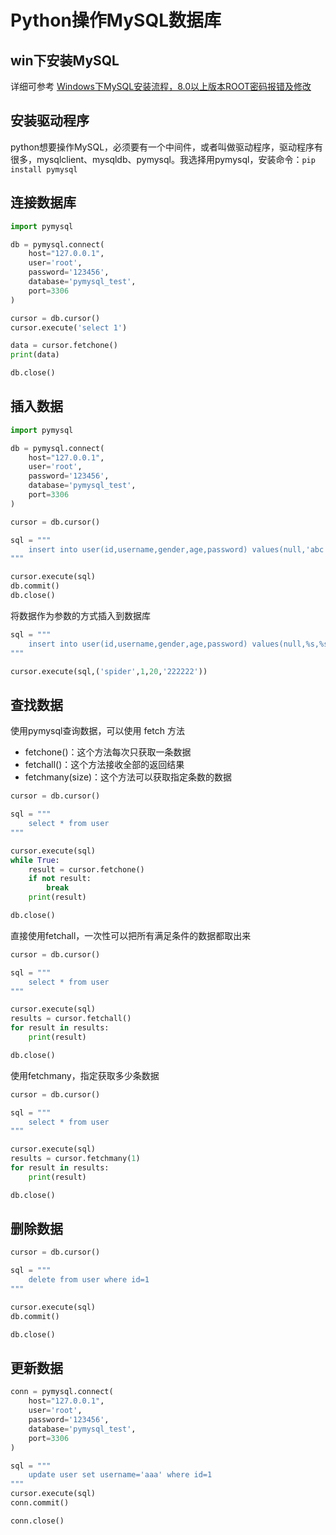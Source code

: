 # Python操作MySQL数据库

## win下安装MySQL

详细可参考 [Windows下MySQL安装流程，8.0以上版本ROOT密码报错及修改](../../stack/storage/mysql/mysql-install.md)

## 安装驱动程序

python想要操作MySQL，必须要有一个中间件，或者叫做驱动程序，驱动程序有很多，mysqlclient、mysqldb、pymysql。我选择用pymysql，安装命令：`pip install pymysql`

## 连接数据库

```python
import pymysql

db = pymysql.connect(
    host="127.0.0.1",
    user='root',
    password='123456',
    database='pymysql_test',
    port=3306
)

cursor = db.cursor()
cursor.execute('select 1')

data = cursor.fetchone()
print(data)

db.close()
```

## 插入数据

```python
import pymysql

db = pymysql.connect(
    host="127.0.0.1",
    user='root',
    password='123456',
    database='pymysql_test',
    port=3306
)

cursor = db.cursor()

sql = """
    insert into user(id,username,gender,age,password) values(null,'abc',1,18,'111111');
"""

cursor.execute(sql)
db.commit()
db.close()
```

将数据作为参数的方式插入到数据库

```python
sql = """
    insert into user(id,username,gender,age,password) values(null,%s,%s,%s,%s);
"""

cursor.execute(sql,('spider',1,20,'222222'))
```

## 查找数据

使用pymysql查询数据，可以使用 fetch 方法

* fetchone\(\)：这个方法每次只获取一条数据
* fetchall\(\)：这个方法接收全部的返回结果
* fetchmany\(size\)：这个方法可以获取指定条数的数据

```python
cursor = db.cursor()

sql = """
    select * from user
"""

cursor.execute(sql)
while True:
    result = cursor.fetchone()
    if not result:
        break
    print(result)

db.close()
```

直接使用fetchall，一次性可以把所有满足条件的数据都取出来

```python
cursor = db.cursor()

sql = """
    select * from user
"""

cursor.execute(sql)
results = cursor.fetchall()
for result in results:
    print(result)

db.close()
```

使用fetchmany，指定获取多少条数据

```python
cursor = db.cursor()

sql = """
    select * from user
"""

cursor.execute(sql)
results = cursor.fetchmany(1)
for result in results:
    print(result)

db.close()
```

## 删除数据

```python
cursor = db.cursor()

sql = """
    delete from user where id=1
"""

cursor.execute(sql)
db.commit()

db.close()
```

## 更新数据

```python
conn = pymysql.connect(
    host="127.0.0.1",
    user='root',
    password='123456',
    database='pymysql_test',
    port=3306
)

sql = """
    update user set username='aaa' where id=1
"""
cursor.execute(sql)
conn.commit()

conn.close()
```
